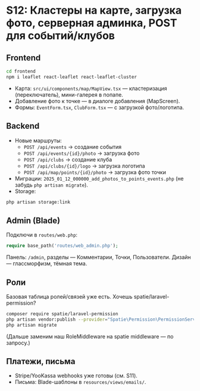 # S12: Кластеры на карте, загрузка фото, серверная админка, POST для событий/клубов

## Frontend
```bash
cd frontend
npm i leaflet react-leaflet react-leaflet-cluster
```
- Карта: `src/ui/components/map/MapView.tsx` — кластеризация (переключатель), мини-галерея в попапе.
- Добавление фото к точке — в диалоге добавления (MapScreen).
- Формы: `EventForm.tsx`, `ClubForm.tsx` — с загрузкой фото/логотипа.

## Backend
- Новые маршруты:
  - `POST /api/events` → создание события
  - `POST /api/events/{id}/photo` → загрузка фото
  - `POST /api/clubs` → создание клуба
  - `POST /api/clubs/{id}/logo` → загрузка логотипа
  - `POST /api/map/points/{id}/photo` → загрузка фото точки
- Миграции: `2025_01_12_000000_add_photos_to_points_events.php` (не забудь `php artisan migrate`).
- Storage:
```bash
php artisan storage:link
```

## Admin (Blade)
Подключи в `routes/web.php`:
```php
require base_path('routes/web_admin.php');
```
Панель: `/admin`, разделы — Комментарии, Точки, Пользователи. Дизайн — глассморфизм, тёмная тема.

## Роли
Базовая таблица ролей/связей уже есть. Хочешь spatie/laravel-permission?
```bash
composer require spatie/laravel-permission
php artisan vendor:publish --provider="Spatie\Permission\PermissionServiceProvider"
php artisan migrate
```
(Дальше заменим наш RoleMiddleware на spatie middleware — по запросу.)

## Платежи, письма
- Stripe/YooKassa webhooks уже готовы (см. S11).
- Письма: Blade-шаблоны в `resources/views/emails/`.

